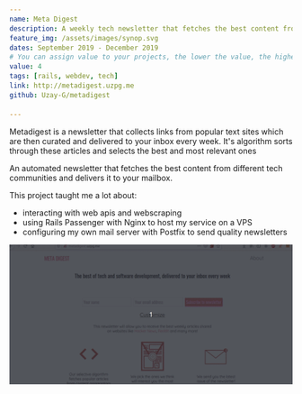 ```yaml
---
name: Meta Digest
description: A weekly tech newsletter that fetches the best content from sites like hacker news, lobste.rs and dev.to
feature_img: /assets/images/synop.svg
dates: September 2019 - December 2019
# You can assign value to your projects, the lower the value, the higher the project will be
value: 4
tags: [rails, webdev, tech]
link: http://metadigest.uzpg.me   
github: Uzay-G/metadigest

---
```


Metadigest is a newsletter that collects links from popular text sites which are then curated and delivered to your inbox every week. It's algorithm sorts through these articles and selects the best and most relevant ones

An automated newsletter that fetches the best content from different tech communities and delivers it to your mailbox.


This project taught me a lot about:

- interacting with web apis and webscraping
- using Rails Passenger with Nginx to host my service on a VPS
- configuring my own mail server with Postfix to send quality newsletters

![meta demo](/assets/images/metadigest.gif)
